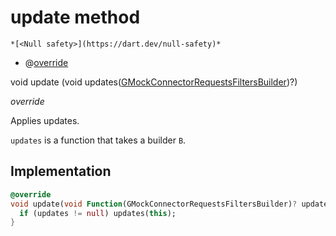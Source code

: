 


# update method




    *[<Null safety>](https://dart.dev/null-safety)*



- @[override](https://api.flutter.dev/flutter/dart-core/override-constant.html)

void update
(void updates([GMockConnectorRequestsFiltersBuilder](../../third_party_yonomi_graphql_schema_schema.docs.schema.gql/GMockConnectorRequestsFiltersBuilder-class.md))?)

_override_



<p>Applies updates.</p>
<p><code>updates</code> is a function that takes a builder <code>B</code>.</p>



## Implementation

```dart
@override
void update(void Function(GMockConnectorRequestsFiltersBuilder)? updates) {
  if (updates != null) updates(this);
}
```







